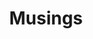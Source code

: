 ---
layout: page
permalink: /musings/index.html
title: Musings
tags: [Tech translation, Tech translator, Technology, Jargon, Rants]
image:
  
---